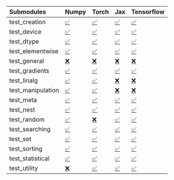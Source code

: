 | Submodules        | Numpy                                                                                                                           | Torch                                                                                                                           | Jax                                                                                                                             | Tensorflow                                                                                                                      |
|:------------------|:--------------------------------------------------------------------------------------------------------------------------------|:--------------------------------------------------------------------------------------------------------------------------------|:--------------------------------------------------------------------------------------------------------------------------------|:--------------------------------------------------------------------------------------------------------------------------------|
| test_creation     | <a href="https://github.com/unifyai/ivy/runs/8191811123?check_suite_focus=true" rel="noopener noreferrer" target="_blank">✅</a> | <a href="https://github.com/unifyai/ivy/runs/8191813153?check_suite_focus=true" rel="noopener noreferrer" target="_blank">✅</a> | <a href="https://github.com/unifyai/ivy/runs/8191815371?check_suite_focus=true" rel="noopener noreferrer" target="_blank">✅</a> | <a href="https://github.com/unifyai/ivy/runs/8191817248?check_suite_focus=true" rel="noopener noreferrer" target="_blank">✅</a> |
| test_device       | <a href="https://github.com/unifyai/ivy/runs/8191811248?check_suite_focus=true" rel="noopener noreferrer" target="_blank">✅</a> | <a href="https://github.com/unifyai/ivy/runs/8191813292?check_suite_focus=true" rel="noopener noreferrer" target="_blank">✅</a> | <a href="https://github.com/unifyai/ivy/runs/8191815475?check_suite_focus=true" rel="noopener noreferrer" target="_blank">✅</a> | <a href="https://github.com/unifyai/ivy/runs/8191817365?check_suite_focus=true" rel="noopener noreferrer" target="_blank">✅</a> |
| test_dtype        | <a href="https://github.com/unifyai/ivy/runs/8191811387?check_suite_focus=true" rel="noopener noreferrer" target="_blank">✅</a> | <a href="https://github.com/unifyai/ivy/runs/8191813433?check_suite_focus=true" rel="noopener noreferrer" target="_blank">✅</a> | <a href="https://github.com/unifyai/ivy/runs/8191815591?check_suite_focus=true" rel="noopener noreferrer" target="_blank">✅</a> | <a href="https://github.com/unifyai/ivy/runs/8191817489?check_suite_focus=true" rel="noopener noreferrer" target="_blank">✅</a> |
| test_elementwise  | <a href="https://github.com/unifyai/ivy/runs/8191811536?check_suite_focus=true" rel="noopener noreferrer" target="_blank">✅</a> | <a href="https://github.com/unifyai/ivy/runs/8191813565?check_suite_focus=true" rel="noopener noreferrer" target="_blank">✅</a> | <a href="https://github.com/unifyai/ivy/runs/8191815712?check_suite_focus=true" rel="noopener noreferrer" target="_blank">✅</a> | <a href="https://github.com/unifyai/ivy/runs/8191817669?check_suite_focus=true" rel="noopener noreferrer" target="_blank">✅</a> |
| test_general      | <a href="https://github.com/unifyai/ivy/runs/8191811669?check_suite_focus=true" rel="noopener noreferrer" target="_blank">❌</a> | <a href="https://github.com/unifyai/ivy/runs/8191813676?check_suite_focus=true" rel="noopener noreferrer" target="_blank">❌</a> | <a href="https://github.com/unifyai/ivy/runs/8191815851?check_suite_focus=true" rel="noopener noreferrer" target="_blank">❌</a> | <a href="https://github.com/unifyai/ivy/runs/8191817788?check_suite_focus=true" rel="noopener noreferrer" target="_blank">❌</a> |
| test_gradients    | <a href="https://github.com/unifyai/ivy/runs/8191811811?check_suite_focus=true" rel="noopener noreferrer" target="_blank">✅</a> | <a href="https://github.com/unifyai/ivy/runs/8191813825?check_suite_focus=true" rel="noopener noreferrer" target="_blank">✅</a> | <a href="https://github.com/unifyai/ivy/runs/8191815943?check_suite_focus=true" rel="noopener noreferrer" target="_blank">✅</a> | <a href="https://github.com/unifyai/ivy/runs/8191817918?check_suite_focus=true" rel="noopener noreferrer" target="_blank">✅</a> |
| test_linalg       | <a href="https://github.com/unifyai/ivy/runs/8191811981?check_suite_focus=true" rel="noopener noreferrer" target="_blank">✅</a> | <a href="https://github.com/unifyai/ivy/runs/8191813967?check_suite_focus=true" rel="noopener noreferrer" target="_blank">✅</a> | <a href="https://github.com/unifyai/ivy/runs/8191816059?check_suite_focus=true" rel="noopener noreferrer" target="_blank">❌</a> | <a href="https://github.com/unifyai/ivy/runs/8191818020?check_suite_focus=true" rel="noopener noreferrer" target="_blank">❌</a> |
| test_manipulation | <a href="https://github.com/unifyai/ivy/runs/8191812112?check_suite_focus=true" rel="noopener noreferrer" target="_blank">✅</a> | <a href="https://github.com/unifyai/ivy/runs/8191814105?check_suite_focus=true" rel="noopener noreferrer" target="_blank">✅</a> | <a href="https://github.com/unifyai/ivy/runs/8191816176?check_suite_focus=true" rel="noopener noreferrer" target="_blank">❌</a> | <a href="https://github.com/unifyai/ivy/runs/8191818150?check_suite_focus=true" rel="noopener noreferrer" target="_blank">❌</a> |
| test_meta         | <a href="https://github.com/unifyai/ivy/runs/8191812248?check_suite_focus=true" rel="noopener noreferrer" target="_blank">✅</a> | <a href="https://github.com/unifyai/ivy/runs/8191814233?check_suite_focus=true" rel="noopener noreferrer" target="_blank">✅</a> | <a href="https://github.com/unifyai/ivy/runs/8191816292?check_suite_focus=true" rel="noopener noreferrer" target="_blank">✅</a> | <a href="https://github.com/unifyai/ivy/runs/8191818267?check_suite_focus=true" rel="noopener noreferrer" target="_blank">✅</a> |
| test_nest         | <a href="https://github.com/unifyai/ivy/runs/8191812345?check_suite_focus=true" rel="noopener noreferrer" target="_blank">✅</a> | <a href="https://github.com/unifyai/ivy/runs/8191814403?check_suite_focus=true" rel="noopener noreferrer" target="_blank">✅</a> | <a href="https://github.com/unifyai/ivy/runs/8191816414?check_suite_focus=true" rel="noopener noreferrer" target="_blank">✅</a> | <a href="https://github.com/unifyai/ivy/runs/8191818394?check_suite_focus=true" rel="noopener noreferrer" target="_blank">✅</a> |
| test_random       | <a href="https://github.com/unifyai/ivy/runs/8191812443?check_suite_focus=true" rel="noopener noreferrer" target="_blank">✅</a> | <a href="https://github.com/unifyai/ivy/runs/8191814522?check_suite_focus=true" rel="noopener noreferrer" target="_blank">❌</a> | <a href="https://github.com/unifyai/ivy/runs/8191816524?check_suite_focus=true" rel="noopener noreferrer" target="_blank">✅</a> | <a href="https://github.com/unifyai/ivy/runs/8191818605?check_suite_focus=true" rel="noopener noreferrer" target="_blank">✅</a> |
| test_searching    | <a href="https://github.com/unifyai/ivy/runs/8191812554?check_suite_focus=true" rel="noopener noreferrer" target="_blank">✅</a> | <a href="https://github.com/unifyai/ivy/runs/8191814632?check_suite_focus=true" rel="noopener noreferrer" target="_blank">✅</a> | <a href="https://github.com/unifyai/ivy/runs/8191816647?check_suite_focus=true" rel="noopener noreferrer" target="_blank">✅</a> | <a href="https://github.com/unifyai/ivy/runs/8191818818?check_suite_focus=true" rel="noopener noreferrer" target="_blank">✅</a> |
| test_set          | <a href="https://github.com/unifyai/ivy/runs/8191812665?check_suite_focus=true" rel="noopener noreferrer" target="_blank">✅</a> | <a href="https://github.com/unifyai/ivy/runs/8191814757?check_suite_focus=true" rel="noopener noreferrer" target="_blank">✅</a> | <a href="https://github.com/unifyai/ivy/runs/8191816757?check_suite_focus=true" rel="noopener noreferrer" target="_blank">✅</a> | <a href="https://github.com/unifyai/ivy/runs/8191819018?check_suite_focus=true" rel="noopener noreferrer" target="_blank">✅</a> |
| test_sorting      | <a href="https://github.com/unifyai/ivy/runs/8191812795?check_suite_focus=true" rel="noopener noreferrer" target="_blank">✅</a> | <a href="https://github.com/unifyai/ivy/runs/8191814868?check_suite_focus=true" rel="noopener noreferrer" target="_blank">✅</a> | <a href="https://github.com/unifyai/ivy/runs/8191816883?check_suite_focus=true" rel="noopener noreferrer" target="_blank">✅</a> | <a href="https://github.com/unifyai/ivy/runs/8191819188?check_suite_focus=true" rel="noopener noreferrer" target="_blank">✅</a> |
| test_statistical  | <a href="https://github.com/unifyai/ivy/runs/8191812898?check_suite_focus=true" rel="noopener noreferrer" target="_blank">✅</a> | <a href="https://github.com/unifyai/ivy/runs/8191814999?check_suite_focus=true" rel="noopener noreferrer" target="_blank">✅</a> | <a href="https://github.com/unifyai/ivy/runs/8191816983?check_suite_focus=true" rel="noopener noreferrer" target="_blank">✅</a> | <a href="https://github.com/unifyai/ivy/runs/8191819469?check_suite_focus=true" rel="noopener noreferrer" target="_blank">✅</a> |
| test_utility      | <a href="https://github.com/unifyai/ivy/runs/8191813045?check_suite_focus=true" rel="noopener noreferrer" target="_blank">❌</a> | <a href="https://github.com/unifyai/ivy/runs/8191815192?check_suite_focus=true" rel="noopener noreferrer" target="_blank">✅</a> | <a href="https://github.com/unifyai/ivy/runs/8191817113?check_suite_focus=true" rel="noopener noreferrer" target="_blank">✅</a> | <a href="https://github.com/unifyai/ivy/runs/8191819638?check_suite_focus=true" rel="noopener noreferrer" target="_blank">✅</a> |